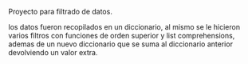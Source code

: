 Proyecto para filtrado de datos.

los datos fueron recopilados en un diccionario, al mismo se le hicieron varios filtros
con funciones de orden superior y list comprehensions, ademas de un nuevo diccionario 
que se suma al diccionario anterior devolviendo un valor extra.